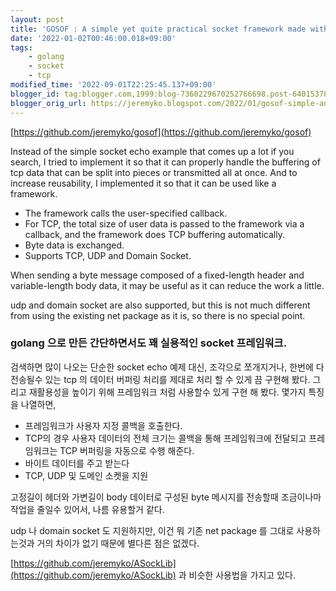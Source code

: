 ```yaml
---
layout: post
title: 'GOSOF : A simple yet quite practical socket framework made with golang.'
date: '2022-01-02T00:46:00.018+09:00'
tags:
    - golang
    - socket
    - tcp
modified_time: '2022-09-01T22:25:45.137+09:00'
blogger_id: tag:blogger.com,1999:blog-7360229670252766698.post-6401537824391051793
blogger_orig_url: https://jeremyko.blogspot.com/2022/01/gosof-simple-and-easy-golang-socket.html
---
```


[https://github.com/jeremyko/gosof](https://github.com/jeremyko/gosof)

Instead of the simple socket echo example that comes up a lot if you search, I tried to implement it so that it can properly handle the buffering of tcp data that can be split into pieces or transmitted all at once. And to increase reusability, I implemented it so that it can be used like a framework.

-   The framework calls the user-specified callback.
-   For TCP, the total size of user data is passed to the framework via a callback, and the framework does TCP buffering automatically.
-   Byte data is exchanged.
-   Supports TCP, UDP and Domain Socket.

When sending a byte message composed of a fixed-length header and variable-length body data, it may be useful as it can reduce the work a little.

udp and domain socket are also supported, but this is not much different from using the existing net package as it is, so there is no special point.

<h3> <span style="color:{{site.span_h3_color}}"> 
golang 으로 만든 간단하면서도 꽤 실용적인 socket 프레임워크.
</span> </h3>

검색하면 많이 나오는 단순한 socket echo 예제 대신, 조각으로 쪼개지거나, 한번에 다 전송될수 있는 tcp 의 데이터 버퍼링 처리를 제대로 처리 할 수 있게 끔 구현해 봤다. 그리고 재활용성을 높이기 위해 프레임워크 처럼 사용할수 있게 구현 해 봤다. 몇가지 특징을 나열하면,

-   프레임워크가 사용자 지정 콜백을 호출한다.
-   TCP의 경우 사용자 데이터의 전체 크기는 콜백을 통해 프레임워크에 전달되고 프레임워크는 TCP 버퍼링을 자동으로 수행 해준다.
-   바이트 데이터를 주고 받는다
-   TCP, UDP 및 도메인 소켓을 지원

고정길이 헤더와 가변길이 body 데이터로 구성된 byte 메시지를 전송할때 조금이나마 작업을 줄일수 있어서, 나름 유용할거 같다.

udp 나 domain socket 도 지원하지만, 이건 뭐 기존 net package 를 그대로 사용하는것과 거의 차이가 없기 때문에 별다른 점은 없겠다.

[https://github.com/jeremyko/ASockLib](https://github.com/jeremyko/ASockLib) 과 비슷한 사용법을 가지고 있다.
